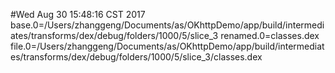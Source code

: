 #Wed Aug 30 15:48:16 CST 2017
base.0=/Users/zhanggeng/Documents/as/OKhttpDemo/app/build/intermediates/transforms/dex/debug/folders/1000/5/slice_3
renamed.0=classes.dex
file.0=/Users/zhanggeng/Documents/as/OKhttpDemo/app/build/intermediates/transforms/dex/debug/folders/1000/5/slice_3/classes.dex
